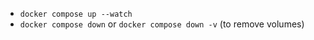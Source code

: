 - `docker compose up --watch`
- `docker compose down` or `docker compose down -v` (to remove volumes)
